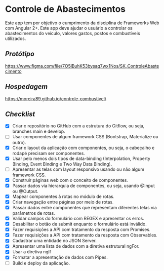 # Controle de Abastecimentos
Este app tem por objetivo o cumprimento da disciplina de Frameworks Web com Angular 2+.
Este app deve ajudar o usuário a controlar os abastecimentos do veículo, valores gastos, postos e combustíveis utilizados.

## *Protótipo*
https://www.figma.com/file/7O5lBuhK53bysaq7wx1Nos/SK_ControleAbastecimento

## *Hospedagem*
https://moreira89.github.io/controle-combustivel/

## *Checklist*
- [X] Criar o repositório no GitHub com a estrutura do Gitflow, ou seja, branches main e develop.
- [ ] Usar componentes de algum framework CSS (Bootstrap, Materialize ou outro).
- [X] Criar o layout da aplicação com componentes, ou seja, o cabeçalho e rodapé precisam ser componentes.
- [X] Usar pelo menos dois tipos de data-binding (Interpolation, Property Binding, Event Binding e Two Way Data Binding).
- [ ] Apresentar as telas com layout responsivo usando ou não algum framework CSS.
- [X] Construir páginas web com o conceito de componentes. 
- [X] Passar dados via hierarquia de componentes, ou seja, usando @Input ou @Output.
- [X] Mapear componentes à rotas no módulo de rotas.
- [X] Criar navegação entre páginas por meio de rotas.
- [X] Passar dados entre componentes que representam diferentes telas via parâmetros de rotas. 
- [X] Validar campos do formulário com REGEX e apresentar os erros.
- [X] Desabilitar o botão de submit enquanto o formulário está inválido.
- [X] Fazer requisições a API com tratamento da resposta com Promises.
- [X] Fazer requisições a API com tratamento da resposta com Observables.
- [X] Cadastrar uma entidade no JSON Server.
- [X] Apresentar uma lista de dados com a diretiva estrutural ngFor.
- [X] Usar a diretiva ngIf
- [X] Formatar a apresentação de dados com Pipes.
- [ ] Build e deploy da aplicação.
